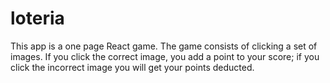 # loteria
This app is a one page React game. The game consists of clicking a set of images. If you click the correct image, you add a point to your score; if you click the incorrect image you will get your points deducted.
